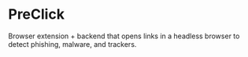 # PreClick
Browser extension + backend that opens links in a headless browser to detect phishing, malware, and trackers.
